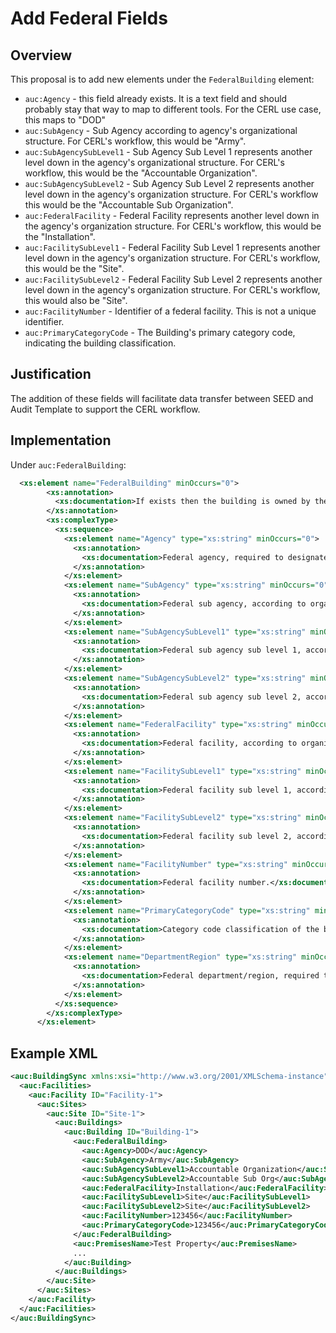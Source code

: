 # Add Federal Fields

## Overview

This proposal is to add new elements under the `FederalBuilding` element:

- `auc:Agency` - this field already exists. It is a text field and should probably stay that way to map to different tools. For the CERL use case, this maps to "DOD"
- `auc:SubAgency` - Sub Agency according to agency's organizational structure. For CERL's workflow, this would be "Army".
- `auc:SubAgencySubLevel1` - Sub Agency Sub Level 1 represents another level down in the agency's organizational structure. For CERL's workflow, this would be the "Accountable Organization".
- `auc:SubAgencySubLevel2` - Sub Agency Sub Level 2 represents another level down in the agency's organization structure. For CERL's workflow this would be the "Accountable Sub Organization".
- `auc:FederalFacility` - Federal Facility represents another level down in the agency's organization structure. For CERL's workflow, this would be the "Installation".
- `auc:FacilitySubLevel1` - Federal Facility Sub Level 1 represents another level down in the agency's organization structure. For CERL's workflow, this would be the "Site".
- `auc:FacilitySubLevel2` - Federal Facility Sub Level 2 represents another level down in the agency's organization structure. For CERL's workflow, this would also be "Site".
- `auc:FacilityNumber` - Identifier of a federal facility. This is not a unique identifier.
- `auc:PrimaryCategoryCode` - The Building's primary category code, indicating the building classification.

## Justification

The addition of these fields will facilitate data transfer between SEED and Audit Template to support the CERL workflow.

## Implementation

Under `auc:FederalBuilding`:

```xml
  <xs:element name="FederalBuilding" minOccurs="0">
        <xs:annotation>
          <xs:documentation>If exists then the building is owned by the federal government.</xs:documentation>
        </xs:annotation>
        <xs:complexType>
          <xs:sequence>
            <xs:element name="Agency" type="xs:string" minOccurs="0">
              <xs:annotation>
                <xs:documentation>Federal agency, required to designate a building as a federal property in ENERGY STAR Portfolio Manager.</xs:documentation>
              </xs:annotation>
            </xs:element>
            <xs:element name="SubAgency" type="xs:string" minOccurs="0">
              <xs:annotation>
                <xs:documentation>Federal sub agency, according to organizational structure of the specified agency.</xs:documentation>
              </xs:annotation>
            </xs:element>
            <xs:element name="SubAgencySubLevel1" type="xs:string" minOccurs="0">
              <xs:annotation>
                <xs:documentation>Federal sub agency sub level 1, according to organizational structure of the specified agency.</xs:documentation>
              </xs:annotation>
            </xs:element>
            <xs:element name="SubAgencySubLevel2" type="xs:string" minOccurs="0">
              <xs:annotation>
                <xs:documentation>Federal sub agency sub level 2, according to organizational structure of the specified agency.</xs:documentation>
              </xs:annotation>
            </xs:element>
            <xs:element name="FederalFacility" type="xs:string" minOccurs="0">
              <xs:annotation>
                <xs:documentation>Federal facility, according to organization structure of the specified agency.</xs:documentation>
              </xs:annotation>
            </xs:element>
            <xs:element name="FacilitySubLevel1" type="xs:string" minOccurs="0">
              <xs:annotation>
                <xs:documentation>Federal facility sub level 1, according to organization structure of the specified agency.</xs:documentation>
              </xs:annotation>
            </xs:element>
            <xs:element name="FacilitySubLevel2" type="xs:string" minOccurs="0">
              <xs:annotation>
                <xs:documentation>Federal facility sub level 2, according to organization structure of the specified agency.</xs:documentation>
              </xs:annotation>
            </xs:element>
            <xs:element name="FacilityNumber" type="xs:string" minOccurs="0">
              <xs:annotation>
                <xs:documentation>Federal facility number.</xs:documentation>
              </xs:annotation>
            </xs:element>
            <xs:element name="PrimaryCategoryCode" type="xs:string" minOccurs="0">
              <xs:annotation>
                <xs:documentation>Category code classification of the building.</xs:documentation>
              </xs:annotation>
            </xs:element>
            <xs:element name="DepartmentRegion" type="xs:string" minOccurs="0">
              <xs:annotation>
                <xs:documentation>Federal department/region, required to designate a building as a federal property in ENERGY STAR Portfolio Manager.</xs:documentation>
              </xs:annotation>
            </xs:element>
          </xs:sequence>
        </xs:complexType>
      </xs:element>
```

## Example XML

```xml
<auc:BuildingSync xmlns:xsi="http://www.w3.org/2001/XMLSchema-instance" xmlns:auc="http://buildingsync.net/schemas/bedes-auc/2019" xsi:schemaLocation="http://buildingsync.net/schemas/bedes-auc/2019 https://raw.github.com/BuildingSync/schema/v2.6.0/BuildingSync.xsd" version="2.6.0">
  <auc:Facilities>
    <auc:Facility ID="Facility-1">
      <auc:Sites>
        <auc:Site ID="Site-1">
          <auc:Buildings>
            <auc:Building ID="Building-1">
              <auc:FederalBuilding>
                <auc:Agency>DOD</auc:Agency>
                <auc:SubAgency>Army</auc:SubAgency>
                <auc:SubAgencySubLevel1>Accountable Organization</auc:SubAgencySubLevel1>
                <auc:SubAgencySubLevel2>Accountable Sub Org</auc:SubAgencySubLevel2>
                <auc:FederalFacility>Installation</auc:FederalFacility>
                <auc:FacilitySubLevel1>Site</auc:FacilitySubLevel1>
                <auc:FacilitySubLevel2>Site</auc:FacilitySubLevel2>
                <auc:FacilityNumber>123456</auc:FacilityNumber>
                <auc:PrimaryCategoryCode>123456</auc:PrimaryCategoryCode>
              </auc:FederalBuilding>
              <auc:PremisesName>Test Property</auc:PremisesName>
              ...
            </auc:Building>
          </auc:Buildings>
        </auc:Site>
      </auc:Sites>
    </auc:Facility>
  </auc:Facilities>
</auc:BuildingSync>
```
